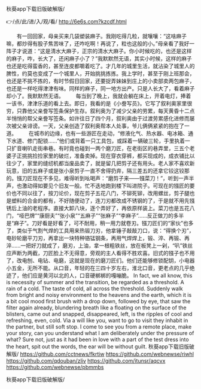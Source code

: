 
秋葵app下载旧版破解版/




👉/点/此/进/入/观/看/ http://6e6s.com?kzcdf.html




　　有一回回家，母亲买来几袋塑装麻子。我刚吃得几粒，就嚷嚷：“这啥麻子嘛，都炒得有股子焦苦味了，还咋吃啊！再说了，粒也这般的小。”母亲看了我好一阵子才说道：“这是清水大麻子，正宗的清水大麻子。你小时候吃的，也还是这样的麻子，咋，长大了，还闲麻子小了？”我默默然无语，其实小时候，这样的麻子也还是吃得蛮香的，甚至连皮都嚼着吃了。才几年的城里生活，就沾染了城里人的脾性，约莫也变成了一个城里人，开始挑挑拣拣。我上学时，甚至于刚上班那会，也还是不挑不拣的，有时节假日回家，还要捉弄妹妹到庄上的小卖部卖两包麻子，也还是一样吃得津津有味。同样的麻子，同一地方出产。只是人长大了，看着麻子却小了。我默默然无语。
　　每当到了晚上，我就会躺在床上，开着电灯，捧着一该书，津津乐道的看上去。即日，我看的是《小誊写员》。它写了叙利奥家里很穷，只靠他父亲誊写签条保护生存。叙利奥为了减少父亲的劳累，每天黄昏十二点半悄悄的帮父亲誊写签条。如许往日了四个月，叙利奥由于过渡劳累感化进修而屡次被父亲诽谤。一天，父亲创造了叙利奥帮本人处事，爷儿俩俩紧紧的抱在了一道。
　　在城市的边缘，也有一些游匠在走动，“修液化气、热水器、电冰箱、通下水道、修门配锁……”他们或背着一只工具包，或踩着一辆破三轮，手里执着一只扩音喇叭走街串巷。有时竟也碰到一两个磨刀匠，在老街区的巷弄里，三五个老婆子正挑挑捡捡家里的破烂，准备卖掉。现在穿衣穿裤，都买现成的，成衣铺比以往少了，家里的缝纫机都当废品卖了，就是留几把剪子还有用头。老人家不喜欢新玩意，旧的五麻子或是张小泉剪子一直不舍得扔弃，隔三差五的还拿它铰这铰那的。镪刀匠现在不多见，难得听到吆喝声：“磨剪子来――镪菜刀！”，听到一声半声，也激动得如要见个旧友一般。忙不迭地跑到楼下叫进院子。可现在的镪匠的要价也不同以往了，按刀论价，现在剪子五花八门，不铆死铆，改用螺丝，剪子腿也是塑料的合金的都有，不好随便动了，连刀刃都改成不锈钢的了，于是就不用先镪锈后上油的老程序。直接大卸八块，逐个弄好了，再依原样装上。菜刀也是五花八门，“哑巴牌”“康厨夫”“张小泉”“五麻子”“张麻子”“李麻子”……反正做刀的多半是“麻子”。刀好看是好看了，可不耐用，稍一用力就卷刃。镪刀匠们的“家伙”也多了，类似于气割气焊的工具用来热锻刀刃，他拿锤子敲敲刀口，说：“得换个刃”，电砂轮磨平刀刃，再拿出一块特种铬锰钢条，再用气焊焊上，锻、淬、再锻、再淬……一把好刀就成了，磨刃，上油，拿一根粗铁丝，放在板凳上一剁，“叭”铁丝应声断为两截，刀匠脸上不无得意，旁观的主人看得不胜欢喜。旧式的镪子也不用了，改电刨、电钻、电磨，这就是现在的磨刀匠们。他们还能够修锁配钥，小电器小五金，无所不能。从口音，年轻的在三四十岁左右，淮北口音，更老点的几乎绝迹了，他们应是黄河以北的人，口音硬梆梆的嘎嘣脆。
In fact, we all know, this is necessity of summer and the transition, be regarded as a threshold.
A rain of a cold.
The taste of cold, all across the threshold.
Suddenly walk from bright and noisy environment to the heavens and the earth, which it is a bit cool mood first brush with a drop down, followed by eye, that saw the filter again already, blundering breath like a floating on the surface of the blisters, came out and snapped, disappeared, left, is the ripples of cool and refreshing, even, cold.
Via a will like you, want to go to visit they inhabit in the partner, but still soft stop.
I come to see you from a remote place, make your story, can you understand what I am deliberately under the pressure of what?
Sure not, just as it had been in love with a part of the test dress into the heart, spit out the words, the ear will be without guilt.
秋葵app下载旧版破解版/ https://github.com/cctnews/fkrtiw
https://github.com/webnewse/riwhl
https://github.com/qdouban/zliv
https://github.com/itunsr/aqcvx
https://github.com/webnewse/pbmmbs





秋葵app下载旧版破解版/
